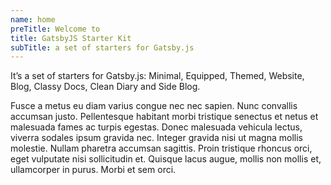 ```yaml
---
name: home
preTitle: Welcome to
title: GatsbyJS Starter Kit
subTitle: a set of starters for Gatsby.js
---
```


It’s a set of starters for Gatsby.js: Minimal, Equipped, Themed, Website, Blog, Classy Docs, Clean Diary and Side Blog.

Fusce a metus eu diam varius congue nec nec sapien. Nunc convallis accumsan justo. Pellentesque habitant morbi tristique senectus et netus et malesuada fames ac turpis egestas. Donec malesuada vehicula lectus, viverra sodales ipsum gravida nec. Integer gravida nisi ut magna mollis molestie. Nullam pharetra accumsan sagittis. Proin tristique rhoncus orci, eget vulputate nisi sollicitudin et. Quisque lacus augue, mollis non mollis et, ullamcorper in purus. Morbi et sem orci.
